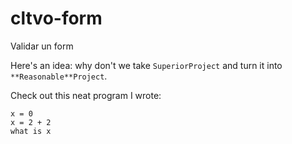# cltvo-form
Validar un form 

Here's an idea: why don't we take `SuperiorProject` and turn it into `**Reasonable**Project`.


Check out this neat program I wrote:

```
x = 0
x = 2 + 2
what is x
```